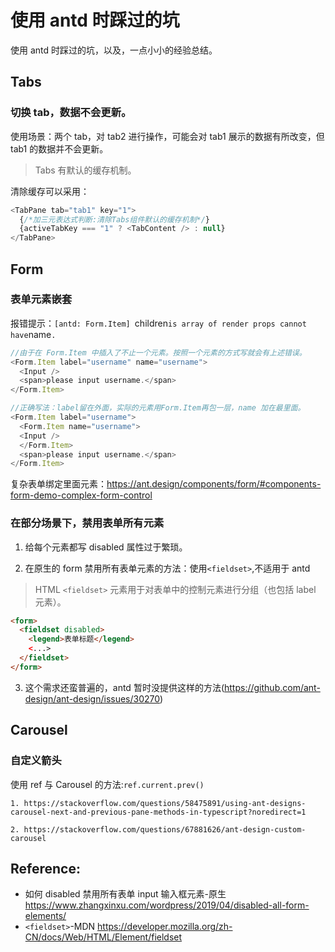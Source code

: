 # 使用 antd 时踩过的坑

使用 antd 时踩过的坑，以及，一点小小的经验总结。

## Tabs

### 切换 tab，数据不会更新。

使用场景：两个 tab，对 tab2 进行操作，可能会对 tab1 展示的数据有所改变，但 tab1 的数据并不会更新。

> Tabs 有默认的缓存机制。

清除缓存可以采用：

```js
<TabPane tab="tab1" key="1">
  {/*加三元表达式判断:清除Tabs组件默认的缓存机制*/}
  {activeTabKey === "1" ? <TabContent /> : null}
</TabPane>
```

## Form

### 表单元素嵌套

报错提示：`[antd: Form.Item] `children`is array of render props cannot have`name`.`

```js
//由于在 Form.Item 中插入了不止一个元素。按照一个元素的方式写就会有上述错误。
<Form.Item label="username" name="username">
  <Input />
  <span>please input username.</span>
</Form.Item>

//正确写法：label留在外面，实际的元素用Form.Item再包一层，name 加在最里面。
<Form.Item label="username">
  <Form.Item name="username">
  <Input />
  </Form.Item>
  <span>please input username.</span>
</Form.Item>
```

复杂表单绑定里面元素：https://ant.design/components/form/#components-form-demo-complex-form-control

### 在部分场景下，禁用表单所有元素

1. 给每个元素都写 disabled 属性过于繁琐。

2. 在原生的 form 禁用所有表单元素的方法：使用`<fieldset>`,不适用于 antd

> HTML `<fieldset>` 元素用于对表单中的控制元素进行分组（也包括 label 元素）。

```html
<form>
  <fieldset disabled>
    <legend>表单标题</legend>
    <...>
  </fieldset>
</form>
```

3. 这个需求还蛮普遍的，antd 暂时没提供这样的方法(https://github.com/ant-design/ant-design/issues/30270)

## Carousel

### 自定义箭头

使用 ref 与 Carousel 的方法:`ref.current.prev()`

    1. https://stackoverflow.com/questions/58475891/using-ant-designs-carousel-next-and-previous-pane-methods-in-typescript?noredirect=1

    2. https://stackoverflow.com/questions/67881626/ant-design-custom-carousel

## Reference:

- 如何 disabled 禁用所有表单 input 输入框元素-原生 https://www.zhangxinxu.com/wordpress/2019/04/disabled-all-form-elements/
- `<fieldset>`-MDN https://developer.mozilla.org/zh-CN/docs/Web/HTML/Element/fieldset
